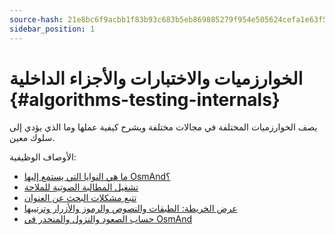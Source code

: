 ```yaml
---
source-hash: 21e8bc6f9acbb1f83b93c683b5eb869885279f954e505624cefa1e63f538baf7
sidebar_position: 1
---
```


# الخوارزميات والاختبارات والأجزاء الداخلية {#algorithms-testing-internals}
يصف الخوارزميات المختلفة في مجالات مختلفة ويشرح كيفية عملها وما الذي يؤدي إلى سلوك معين.


الأوصاف الوظيفية:
* [ما هي النوايا التي يستمع إليها OsmAnd؟](./osmand-intents.md)
* [تشغيل المطالبة الصوتية للملاحة](./voice-prompt-triggering.md)
* [تتبع مشكلات البحث عن العنوان](./trace-address-search-issues.md)
* [عرض الخريطة: الطبقات والنصوص والرموز والأزرار وترتيبها](./map-rendering-layers.md)
* [حساب الصعود والنزول والمنحدر في OsmAnd](./calculate-uphill-slope.md)